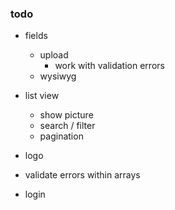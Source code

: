 ### todo

- fields
    - upload
        - work with validation errors
    - wysiwyg

- list view
    - show picture
    - search / filter
    - pagination

- logo

- validate errors within arrays

- login
